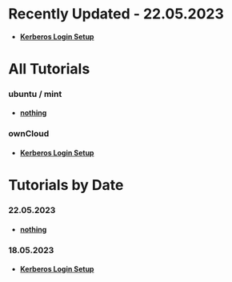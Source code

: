 # Recently Updated - 22.05.2023
  * #### [Kerberos Login Setup]

#

# All Tutorials
### ubuntu / mint
* #### [nothing]

### ownCloud
* #### [Kerberos Login Setup]

# 
# Tutorials by Date

  ### 22.05.2023
  * #### [nothing]

  ### 18.05.2023
  * #### [Kerberos Login Setup]



[nothing]: https://github.com/GeraldLeikam/tutorials/blob/master/
[build active directory server on hetzner]: https://github.com/GeraldLeikam/tutorials/blob/master/guides/windows_server_2022/build_active_directory_on_hetzner.md
[Kerberos Login Setup]: https://github.com/GeraldLeikam/tutorials/blob/master/guides/ownCloud/kerberos/login_setup.md
